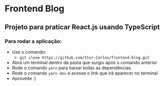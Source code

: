# Frontend Blog

## Projeto para praticar React.js usando TypeScript


### Para rodar a aplicação:
 * Use o comando:
    - ```git clone https://github.com/Itor-Carlos/frontend-blog.git```
 * Abra um terminal dentro da pasta que surgiu após o comando anterior
 * Rode o comando `yarn` para baixar todas as dependências
 * Rode o comando `yarn dev` e acesse o link que irá aparecer no terminal
 * Aproveite :)
